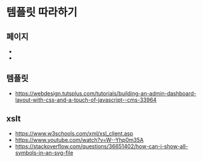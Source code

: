 # 템플릿 따라하기

## 페이지
* 
* 

## 템플릿
* https://webdesign.tutsplus.com/tutorials/building-an-admin-dashboard-layout-with-css-and-a-touch-of-javascript--cms-33964

## xslt
* https://www.w3schools.com/xml/xsl_client.asp
* https://www.youtube.com/watch?v=W--Yhp0m35A
* https://stackoverflow.com/questions/36651402/how-can-i-show-all-symbols-in-an-svg-file
